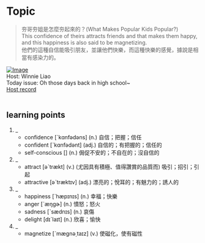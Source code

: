 # Topic

> 夯哥夯姐是怎麼夯起來的？(What Makes Popular Kids Popular?) <br>
> This confidence of theirs attracts friends and that makes them happy, and this happiness is also said to be magnetizing. <br>
> 他們的這種自信能吸引朋友，並讓他們快樂，而這種快樂的感覺，據說是相當有感染力的。 <br>

[![Image](https://cdn.voicetube.com/assets/thumbnails/kKDXmWFVN-g.jpg)](https://www.youtube.com/embed/kKDXmWFVN-g?rel=0&showinfo=0&cc_load_policy=0&controls=1&autoplay=1&iv_load_policy=3&playsinline=1&wmode=transparent&start=94&end=101&enablejsapi=1&origin=https://tw.voicetube.com&widgetid=1)<br>
Host: Winnie Liao
<br>Today issue: Oh those days back in high school~
<br>
[Host record](https://cdn.voicetube.com/tmp/everyday_records/callmeboss901/2403.mp3)
<br><br>
## learning points
1. _
	* confidence [ˋkɑnfədəns] (n.) 自信；把握；信任
	* confident [ˋkɑnfədənt] (adj.) 自信的；有把握的；信任的
	* self-conscious [] (n.) 侷促不安的；不自在的；沒自信的
2. _
	* attract [əˋtrækt] (v.) (尤因具有積極、值得讚賞的品質而) 吸引；招引；引起
	* attractive [əˋtræktɪv] (adj.) 漂亮的；悅耳的；有魅力的；誘人的
3. _
	* happiness [ˋhæpɪnɪs] (n.) 幸福；快樂
	* anger [ˋæŋgɚ] (n.) 憤怒；怒火
	* sadness [ˋsædnɪs] (n.) 哀傷
	* delight [dɪˋlaɪt] (n.) 欣喜；愉快
4. _
	* magnetize [ˋmægnə͵taɪz] (v.) 使磁化，使有磁性

